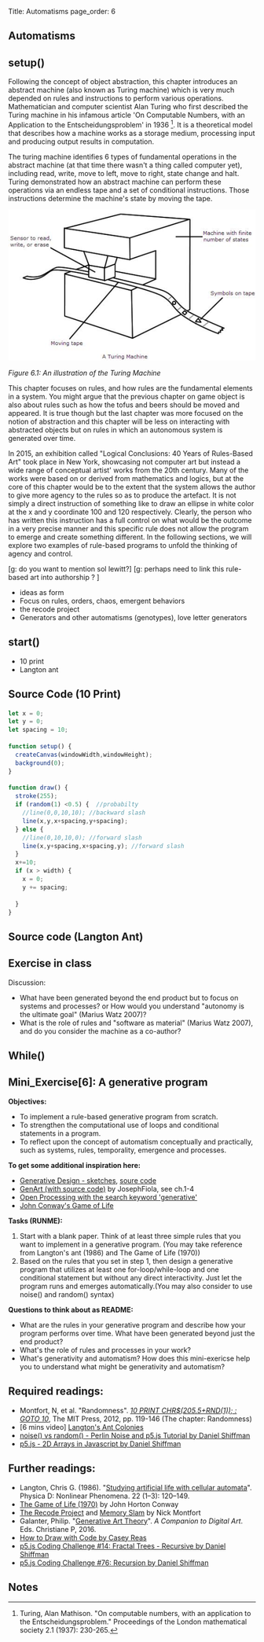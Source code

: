 Title: Automatisms
page_order: 6

## Automatisms 

## setup() 

Following the concept of object abstraction, this chapter introduces an abstract machine (also known as Turing machine) which is very much depended on rules and instructions to perform various operations. Mathematician and computer scientist Alan Turing who first described the Turing machine in his infamous article 'On Computable Numbers, with an Application to the Entscheidungsproblem' in 1936 [^Turing]. It is a theoretical model that describes how a machine works as a storage medium, processing input and producing output results in computation. 

The turing machine identifies 6 types of fundamental operations in the abstract machine (at that time there wasn't a thing called computer yet), including read, write, move to left, move to right, state change and halt. Turing demonstrated how an abstract machine can perform these operations via an endless tape and a set of conditional instructions. Those instructions determine the machine's state by moving the tape.  

![turing](ch6_1.jpg)

*Figure 6.1: An illustration of the Turing Machine*

This chapter focuses on rules, and how rules are the fundamental elements in a system. You might argue that the previous chapter on game object is also about rules such as how the tofus and beers should be moved and appeared. It is true though but the last chapter was more focused on the notion of abstraction and this chapter will be less on interacting with abstracted objects but on rules in which an autonomous system is generated over time. 

In 2015, an exhibition called "Logical Conclusions: 40 Years of Rules-Based Art" took place in New York, showcasing not computer art but instead a wide range of conceptual artist' works from the 20th century. Many of the works were based on or derived from mathematics and logics, but at the core of this chapter would be to the extent that the system allows the author to give more agency to the rules so as to produce the artefact. It is not simply a direct instruction of something like to draw an ellipse in white color at the x and y coordinate 100 and 120 respectively. Clearly, the person who has written this instruction has a full control on what would be the outcome in a very precise manner and this specific rule does not allow the program to emerge and create something different. In the following sections, we will explore two examples of rule-based programs to unfold the thinking of agency and control. 

[g: do you want to mention sol lewitt?]
[g: perhaps need to link this rule-based art into authorship ? ]
- ideas as form 
- Focus on rules, orders, chaos, emergent behaviors 
- the recode project 
- Generators and other automatisms (genotypes), love letter generators

## start()

- 10 print
- Langton ant 

## Source Code (10 Print)

```javascript
let x = 0;
let y = 0;
let spacing = 10;

function setup() {
  createCanvas(windowWidth,windowHeight);
  background(0);
}

function draw() {
  stroke(255);
  if (random(1) <0.5) {  //probabilty
    //line(0,0,10,10); //backward slash
    line(x,y,x+spacing,y+spacing);
  } else {
    //line(0,10,10,0); //forward slash
    line(x,y+spacing,x+spacing,y); //forward slash
  }
  x+=10;
  if (x > width) {
    x = 0;
    y += spacing;

  }
}
```

## Source code (Langton Ant)


## Exercise in class
Discussion:

- What have been generated beyond the end product but to focus on systems and processes? or How would you understand "autonomy is the ultimate goal" (Marius Watz 2007)?
- What is the role of rules and "software as material" (Marius Watz 2007), and do you consider the machine as a co-author?

## While()

## Mini_Exercise[6]: A generative program

**Objectives:**
- To implement a rule-based generative program from scratch.
- To strengthen the computational use of loops and conditional statements in a program.
- To reflect upon the concept of automatism conceptually and practically, such as systems, rules, temporality, emergence and processes.

**To get some additional inspiration here:**
- [Generative Design - sketches](http://www.generative-gestaltung.de/2/), [soure code](https://github.com/generative-design/Code-Package-p5.js)
- [GenArt (with source code)](https://github.com/JosephFiola/GenArt) by JosephFiola, see ch.1-4
- [Open Processing with the search keyword 'generative'](https://www.openprocessing.org/browse/?q=generative&time=anytime&type=all#)
- [John Conway's Game of Life](http://web.stanford.edu/~cdebs/GameOfLife/)

**Tasks (RUNME):**
1. Start with a blank paper. Think of at least three simple rules that you want to implement in a generative program. (You may take reference from Langton's ant (1986) and The Game of Life (1970))
2. Based on the rules that you set in step 1, then design a generative program that utilizes at least one for-loop/while-loop and one conditional statement but without any direct interactivity. Just let the program runs and emerges automatically.(You may also consider to use noise() and random() syntax)

**Questions to think about as README:**
- What are the rules in your generative program and describe how your program performs over time. What have been generated beyond just the end product?
- What's the role of rules and processes in your work?
- What's generativity and automatism? How does this mini-exericse help you to understand what might be generativity and automatism? 

## Required readings:
- Montfort, N, et al. "Randomness". *[10 PRINT CHR$(205.5+RND(1)); : GOTO 10](https://10print.org/)*, The MIT Press, 2012, pp. 119-146 (The chapter: Randomness)
- [6 mins video] [Langton's Ant Colonies](https://www.youtube.com/watch?v=w6XQQhCgq5c)
- [noise() vs random() - Perlin Noise and p5.js Tutorial by Daniel Shiffman](https://www.youtube.com/watch?v=YcdldZ1E9gU)
- [p5.js - 2D Arrays in Javascript by Daniel Shiffman](https://www.youtube.com/watch?v=OTNpiLUSiB4) 

## Further readings:
- Langton, Chris G. (1986). "[Studying artificial life with cellular automata](https://deepblue.lib.umich.edu/bitstream/2027.42/26022/1/0000093.pdf)". Physica D: Nonlinear Phenomena. 22 (1–3): 120–149.
- [The Game of Life (1970)](https://en.wikipedia.org/wiki/Conway%27s_Game_of_Life) by John Horton Conway
- [The Recode Project](http://recodeproject.com/) and [Memory Slam](http://nickm.com/memslam/) by Nick Montfort
- Galanter, Philip. "[Generative Art Theory](http://cmuems.com/2016/60212/resources/galanter_generative.pdf)". *A Companion to Digital Art*. Eds. Christiane P, 2016.
- [How to Draw with Code by Casey Reas](https://www.youtube.com/watch?v=_8DMEHxOLQE)
- [p5.js Coding Challenge #14: Fractal Trees - Recursive by Daniel Shiffman](https://www.youtube.com/watch?v=0jjeOYMjmDU)
- [p5.js Coding Challenge #76: Recursion by Daniel Shiffman](https://www.youtube.com/watch?v=jPsZwrV9ld0)

## Notes
[^Turing]: Turing, Alan Mathison. "On computable numbers, with an application to the Entscheidungsproblem." Proceedings of the London mathematical society 2.1 (1937): 230-265.
